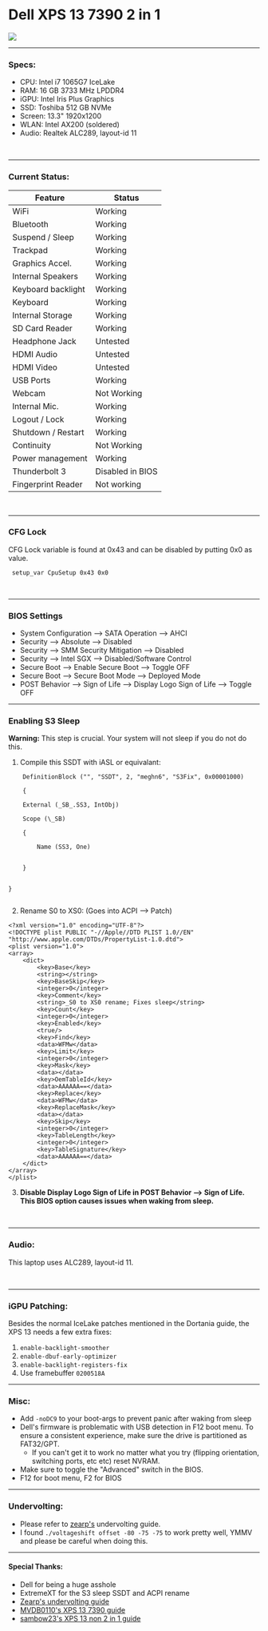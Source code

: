 # Dell XPS 13 7390 2 in 1

<img src="https://media.discordapp.net/attachments/1084252068711247965/1137134955575644160/IMG_6096.jpg?width=488&height=651">


<br>

-----------------------------------------


### Specs:

- CPU: Intel i7 1065G7 IceLake
- RAM: 16 GB 3733 MHz LPDDR4 
- iGPU: Intel Iris Plus Graphics
- SSD: Toshiba 512 GB NVMe 
- Screen: 13.3" 1920x1200
- WLAN: Intel AX200 (soldered)
- Audio: Realtek ALC289, layout-id 11

<br>

-----------------------------------------


 ### Current Status:

 | **Feature**        | **Status**           
|--------------------|----------------------|
| WiFi               | Working              | 
| Bluetooth          | Working              | 
| Suspend / Sleep    | Working              | 
| Trackpad           | Working              | 
| Graphics Accel.    | Working              | 
| Internal Speakers  | Working              |   
| Keyboard backlight | Working              | 
| Keyboard           | Working              |
| Internal Storage   | Working              | 
| SD Card Reader     | Working              | 
| Headphone Jack     | Untested             | 
| HDMI Audio         | Untested             |
| HDMI Video         | Untested             |                                                                 
| USB Ports          | Working              | 
| Webcam             | Not Working          | 
| Internal Mic.      | Working              | 
| Logout / Lock      | Working              | 
| Shutdown / Restart | Working              | 
| Continuity         | Not Working          |     
| Power management   | Working              |
| Thunderbolt 3      | Disabled in BIOS     |
| Fingerprint Reader | Not working          |

<br>

-----------------------------------------

### CFG Lock

CFG Lock variable is found at 0x43 and can be disabled by putting 0x0 as value.
  
     setup_var CpuSetup 0x43 0x0

<br>

-----------------------------------------


### BIOS Settings

- System Configuration --> SATA Operation --> AHCI
- Security --> Absolute --> Disabled
- Security --> SMM Security Mitigation --> Disabled
- Security --> Intel SGX --> Disabled/Software Control
- Secure Boot --> Enable Secure Boot --> Toggle OFF
- Secure Boot --> Secure Boot Mode --> Deployed Mode
- POST Behavior --> Sign of Life --> Display Logo Sign of Life --> Toggle OFF

-----------------------------------------


### Enabling S3 Sleep

**Warning:** This step is crucial. Your system will not sleep if you do not do this.

1. Compile this SSDT with iASL or equivalant:

```
    DefinitionBlock ("", "SSDT", 2, "meghn6", "S3Fix", 0x00001000)

    {

    External (_SB_.SS3, IntObj)
    
    Scope (\_SB)

    {

    	Name (SS3, One)
     

	}
    
 
}
  
```

2. Rename S0 to XS0: (Goes into ACPI --> Patch) 
```
<?xml version="1.0" encoding="UTF-8"?>
<!DOCTYPE plist PUBLIC "-//Apple//DTD PLIST 1.0//EN" "http://www.apple.com/DTDs/PropertyList-1.0.dtd">
<plist version="1.0">
<array>
	<dict>
		<key>Base</key>
		<string></string>
		<key>BaseSkip</key>
		<integer>0</integer>
		<key>Comment</key>
		<string>_S0 to XS0 rename; Fixes sleep</string>
		<key>Count</key>
		<integer>0</integer>
		<key>Enabled</key>
		<true/>
		<key>Find</key>
		<data>WFMw</data>
		<key>Limit</key>
		<integer>0</integer>
		<key>Mask</key>
		<data></data>
		<key>OemTableId</key>
		<data>AAAAAA==</data>
		<key>Replace</key>
		<data>WFMw</data>
		<key>ReplaceMask</key>
		<data></data>
		<key>Skip</key>
		<integer>0</integer>
		<key>TableLength</key>
		<integer>0</integer>
		<key>TableSignature</key>
		<data>AAAAAA==</data>
	</dict>
</array>
</plist>
```

3. **Disable Display Logo Sign of Life in POST Behavior --> Sign of Life. This BIOS option causes issues when waking from sleep.**

<br>

-----------------------------------------

### Audio:

This laptop uses ALC289, layout-id 11. 

<br>

-----------------------------------------


### iGPU Patching:

Besides the normal IceLake patches mentioned in the Dortania guide, the XPS 13 needs a few extra fixes:

1. `enable-backlight-smoother`
2. `enable-dbuf-early-optimizer`
3. `enable-backlight-registers-fix`
4. Use framebuffer `0200518A`

-----------------------------------------


### Misc:
- Add `-noDC9` to your boot-args to prevent panic after waking from sleep
- Dell's firmware is problematic with USB detection in F12 boot menu. To ensure a consistent experience, make sure the drive is partitioned as FAT32/GPT.
    - If you can't get it to work no matter what you try (flipping orientation, switching ports, etc etc) reset NVRAM.
- Make sure to toggle the "Advanced" switch in the BIOS.
- F12 for boot menu, F2 for BIOS

-----------------------------------------


### Undervolting:

- Please refer to [zearp's](https://github.com/zearp/Nucintosh#undervolting) undervolting guide.
- I found `./voltageshift offset -80 -75 -75` to work pretty well, YMMV and please be careful when doing this.




-----------------------------------------

#### Special Thanks:

- Dell for being a huge asshole 
- ExtremeXT for the S3 sleep SSDT and ACPI rename
- [Zearp's undervolting guide](https://github.com/zearp/Nucintosh#undervolting)
- [MVDB0110's XPS 13 7390 guide](https://github.com/MVDB0110/OC-XPS13-7390)
- [sambow23's XPS 13 non 2 in 1 guide](https://github.com/sambow23/Dell-XPS-13-7390-macOS)




